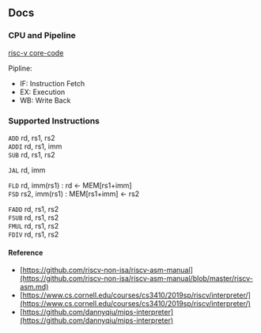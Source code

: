 ## Docs

### CPU and Pipeline

[risc-v core-code](/src/utils/rsic-v/index.ts)

Pipline:  
- IF: Instruction Fetch
- EX: Execution
- WB: Write Back

### Supported Instructions

`ADD` rd, rs1, rs2  
`ADDI` rd, rs1, imm  
`SUB` rd, rs1, rs2  

`JAL` rd, imm

`FLD` rd, imm(rs1) : rd <- MEM[rs1+imm]  
`FSD` rs2, imm(rs1) : MEM[rs1+imm] <- rs2  

`FADD` rd, rs1, rs2  
`FSUB` rd, rs1, rs2  
`FMUL` rd, rs1, rs2  
`FDIV` rd, rs1, rs2  

#### Reference

- [https://github.com/riscv-non-isa/riscv-asm-manual](https://github.com/riscv-non-isa/riscv-asm-manual/blob/master/riscv-asm.md)
- [https://www.cs.cornell.edu/courses/cs3410/2019sp/riscv/interpreter/](https://www.cs.cornell.edu/courses/cs3410/2019sp/riscv/interpreter/)
- [https://github.com/dannyqiu/mips-interpreter](https://github.com/dannyqiu/mips-interpreter)

